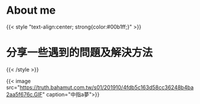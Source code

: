 # About me


{{< style "text-align:center; strong{color:#00b1ff;}" >}}
# 分享一些遇到的問題及解決方法
{{< /style >}}

{{< image src="https://truth.bahamut.com.tw/s01/201910/4fdb5c163d58cc36248b4ba2aa5f676c.GIF" caption="中指a夢">}}

